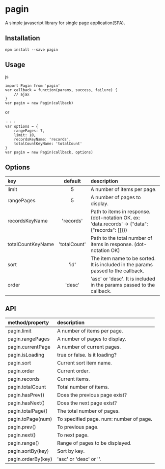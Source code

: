 # pagin
A simple javascript library for single page application(SPA).

## Installation

```
npm install --save pagin
```

## Usage

js
```
import Pagin from 'pagin'
var callback = function(params, success, failure) {
    // ajax
}
var pagin = new Pagin(callback)
```

or

```
・・・
var options = {
    rangePages: 7,
    limit: 10,
    recordsKeyName: 'records',
    totalCountKeyName: 'totalCount'
}
var pagin = new Pagin(callback, options)
```

## Options

| key               |   default    | description                                                                                          |
|:------------------|:------------:|:-----------------------------------------------------------------------------------------------------|
| limit             |      5       | A number of items per page.                                                                          |
| rangePages        |      5       | A number of pages to display.                                                                        |
| recordsKeyName    |  'records'   | Path to items in response. (dot-notation OK. ex: 'data.records' -> {"data": {"records": [<items>]}}) |
| totalCountKeyName | 'totalCount' | Path to the total number of items in response. (dot-notation OK)                                     |
| sort              |     'id'     | The item name to be sorted. It is included in the params passed to the callback.                     |
| order             |    'desc'    | 'asc' or 'desc'. It is included in the params passed to the callback.                                |

## API

| method/property    | description                             |
|:-------------------|:----------------------------------------|
| pagin.limit        | A number of items per page.             |
| pagin.rangePages   | A number of pages to display.           |
| pagin.currentPage  | A number of current pages.              |
| pagin.isLoading    | true or false. Is it loading?           |
| pagin.sort         | Current sort item name.                 |
| pagin.order        | Current order.                          |
| pagin.records      | Current items.                          |
| pagin.totalCount   | Total number of items.                  |
| pagin.hasPrev()    | Does the previous page exist?           |
| pagin.hasNext()    | Does the next page exist?               |
| pagin.totalPage()  | The total number of pages.              |
| pagin.toPage(num)  | To specified page. num: number of page. |
| pagin.prev()       | To previous page.                       |
| pagin.next()       | To next page.                           |
| pagin.range()      | Range of pages to be displayed.         |
| pagin.sortBy(key)  | Sort by key.                            |
| pagin.orderBy(key) | 'asc' or 'desc' or ''.                  |
